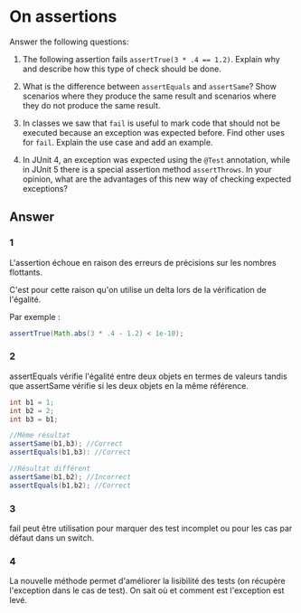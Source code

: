 # On assertions

Answer the following questions:

1. The following assertion fails `assertTrue(3 * .4 == 1.2)`. Explain why and describe how this type of check should be done.

2. What is the difference between `assertEquals` and `assertSame`? Show scenarios where they produce the same result and scenarios where they do not produce the same result.

3. In classes we saw that `fail` is useful to mark code that should not be executed because an exception was expected before. Find other uses for `fail`. Explain the use case and add an example.

4. In JUnit 4, an exception was expected using the `@Test` annotation, while in JUnit 5 there is a special assertion method `assertThrows`. In your opinion, what are the advantages of this new way of checking expected exceptions?

## Answer

### 1

L'assertion échoue en raison des erreurs de précisions sur les nombres flottants.

C'est pour cette raison qu'on utilise un delta lors de la vérification de l'égalité.

Par exemple :

``` java
assertTrue(Math.abs(3 * .4 - 1.2) < 1e-10);
```

### 2

assertEquals vérifie l'égalité entre deux objets en termes de valeurs tandis que assertSame vérifie si les deux objets en la même référence.

``` java
int b1 = 1;
int b2 = 2;
int b3 = b1;

//Même résultat
assertSame(b1,b3); //Correct
assertEquals(b1,b3): //Correct

//Résultat différent
assertSame(b1,b2); //Incorrect
assertEquals(b1,b2); //Correct
```

### 3

fail peut être utilisation pour marquer des test incomplet ou pour les cas par défaut dans un switch.

### 4

La nouvelle méthode permet d'améliorer la lisibilité des tests (on récupère l'exception dans le cas de test).
On sait où et comment est l'exception est levé.